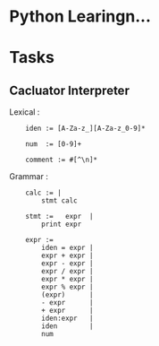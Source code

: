# Python Learingn...

# Tasks

<h2>Cacluator Interpreter</h2>

Lexical : 
```
    iden := [A-Za-z_][A-Za-z_0-9]*

    num  := [0-9]+
    
    comment := #[^\n]*
```

Grammar :
```
    calc := |
        stmt calc

    stmt :=   expr  |
        print expr

    expr :=
        iden = expr |
        expr + expr |
        expr - expr |
        expr / expr |
        expr * expr |
        expr % expr |
        (expr)      |
        - expr      |
        + expr      |
        iden:expr   |
        iden        |
        num
```
